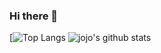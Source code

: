### Hi there 👋

[![Top Langs](https://github-readme-stats.vercel.app/api/top-langs/?username=jojointh&layout=compact)
![jojo's github stats](https://github-readme-stats.vercel.app/api?username=jojointh&count_private=true)
<!--
**jojointh/jojointh** is a ✨ _special_ ✨ repository because its `README.md` (this file) appears on your GitHub profile.

Here are some ideas to get you started:

- 🔭 I’m currently working on ...
- 🌱 I’m currently learning ...
- 👯 I’m looking to collaborate on ...
- 🤔 I’m looking for help with ...
- 💬 Ask me about ...
- 📫 How to reach me: ...
- 😄 Pronouns: ...
- ⚡ Fun fact: ...
-->
